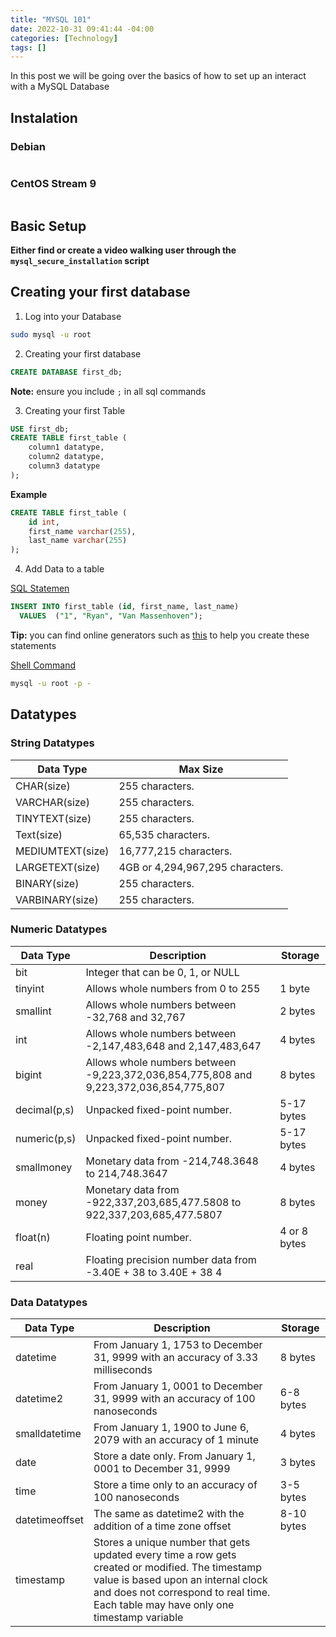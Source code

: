 ```yaml
---
title: "MYSQL 101"
date: 2022-10-31 09:41:44 -04:00
categories: [Technology]
tags: []
---
```

In this post we will be going over the basics of how to set up an interact with a MySQL Database

## Instalation
### Debian
``` bash


```

### CentOS Stream 9
``` bash


```

## Basic Setup
**Either find or create a video walking user through the `mysql_secure_installation` script**

## Creating your first database
1. Log into your Database
``` bash
sudo mysql -u root
```

2. Creating your first database
``` sql
CREATE DATABASE first_db;
```

**Note:** ensure you include `;` in all sql commands

3. Creating your first Table
``` sql 
USE first_db;
CREATE TABLE first_table (
    column1 datatype,
    column2 datatype,
    column3 datatype
);
```

**Example**
``` sql
CREATE TABLE first_table (
    id int,
    first_name varchar(255),
    last_name varchar(255)
);
```

4. Add Data to a table

<u>SQL Statemen</u>
``` sql
INSERT INTO first_table (id, first_name, last_name) 
  VALUES  ("1", "Ryan", "Van Massenhoven"); 
```

**Tip:** you can find online generators such as [this](https://w3codegenerator.com/generators/sql/insert-query-mysql) to help you create these statements


<u>Shell Command</u>
``` bash
mysql -u root -p -


```











## Datatypes
### String Datatypes

| Data Type        | Max Size                         |
|------------------|----------------------------------|
| CHAR(size)       | 255 characters.                  |
| VARCHAR(size)    | 255 characters.                  |
| TINYTEXT(size)   | 255 characters.                  |
| Text(size)       | 65,535 characters.               |
| MEDIUMTEXT(size) | 16,777,215 characters.           |
| LARGETEXT(size)  | 4GB or 4,294,967,295 characters. |
| BINARY(size)     | 255 characters.                  |
| VARBINARY(size)  | 255 characters.                  |

### Numeric Datatypes

| Data Type    | Description                                                                           | Storage      |
|--------------|---------------------------------------------------------------------------------------|--------------|
| bit          | Integer that can be 0, 1, or NULL                                                     |              |
| tinyint      | Allows whole numbers from 0 to 255                                                    | 1 byte       |
| smallint     | Allows whole numbers between -32,768 and 32,767                                       | 2 bytes      |
| int          | Allows whole numbers between -2,147,483,648 and 2,147,483,647                         | 4 bytes      |
| bigint       | Allows whole numbers between -9,223,372,036,854,775,808 and 9,223,372,036,854,775,807 | 8 bytes      |
| decimal(p,s) | Unpacked fixed-point number.                                                          | 5-17 bytes   |
| numeric(p,s) | Unpacked fixed-point number.                                                          | 5-17 bytes   |
| smallmoney   | Monetary data from -214,748.3648 to 214,748.3647                                      | 4 bytes      |
| money        | Monetary data from -922,337,203,685,477.5808 to 922,337,203,685,477.5807              | 8 bytes      |
| float(n)     | Floating point number.                                                                | 4 or 8 bytes |
| real         | Floating precision number data from -3.40E + 38 to 3.40E + 38 4                       |              |

### Data Datatypes

| Data Type      | Description                                                                                                                                                                                                                   | Storage    |
|----------------|-------------------------------------------------------------------------------------------------------------------------------------------------------------------------------------------------------------------------------|------------|
| datetime       | From January 1, 1753 to December 31, 9999 with an accuracy of 3.33 milliseconds                                                                                                                                               | 8 bytes    |
| datetime2      | From January 1, 0001 to December 31, 9999 with an accuracy of 100 nanoseconds                                                                                                                                                 | 6-8 bytes  |
| smalldatetime  | From January 1, 1900 to June 6, 2079 with an accuracy of 1 minute                                                                                                                                                             | 4 bytes    |
| date           | Store a date only. From January 1, 0001 to December 31, 9999                                                                                                                                                                  | 3 bytes    |
| time           | Store a time only to an accuracy of 100 nanoseconds                                                                                                                                                                           | 3-5 bytes  |
| datetimeoffset | The same as datetime2 with the addition of a time zone offset                                                                                                                                                                 | 8-10 bytes |
| timestamp      | Stores a unique number that gets updated every time a row gets created or modified. The timestamp value is based upon an internal clock and does not correspond to real time. Each table may have only one timestamp variable |            |
